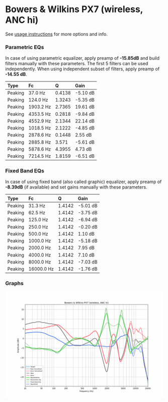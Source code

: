 # Bowers & Wilkins PX7 (wireless, ANC hi)
See [usage instructions](https://github.com/jaakkopasanen/AutoEq#usage) for more options and info.

### Parametric EQs
In case of using parametric equalizer, apply preamp of **-15.85dB** and build filters manually
with these parameters. The first 5 filters can be used independently.
When using independent subset of filters, apply preamp of **-14.55 dB**.

| Type    | Fc        |      Q | Gain     |
|:--------|:----------|:-------|:---------|
| Peaking | 37.0 Hz   | 0.4138 | -5.10 dB |
| Peaking | 124.0 Hz  | 1.3243 | -5.35 dB |
| Peaking | 1903.2 Hz | 2.7365 | 19.61 dB |
| Peaking | 4353.5 Hz | 0.2818 | -9.84 dB |
| Peaking | 4552.9 Hz | 2.1344 | 22.14 dB |
| Peaking | 1018.5 Hz | 2.1222 | -4.85 dB |
| Peaking | 2878.6 Hz | 0.1448 | 2.55 dB  |
| Peaking | 2885.8 Hz | 3.571  | -5.61 dB |
| Peaking | 5878.6 Hz | 4.3955 | 4.73 dB  |
| Peaking | 7214.5 Hz | 1.8159 | -6.51 dB |

### Fixed Band EQs
In case of using fixed band (also called graphic) equalizer, apply preamp of **-8.39dB**
(if available) and set gains manually with these parameters.

| Type    | Fc         |      Q | Gain     |
|:--------|:-----------|:-------|:---------|
| Peaking | 31.3 Hz    | 1.4142 | -5.01 dB |
| Peaking | 62.5 Hz    | 1.4142 | -3.75 dB |
| Peaking | 125.0 Hz   | 1.4142 | -6.94 dB |
| Peaking | 250.0 Hz   | 1.4142 | -0.20 dB |
| Peaking | 500.0 Hz   | 1.4142 | 1.10 dB  |
| Peaking | 1000.0 Hz  | 1.4142 | -5.18 dB |
| Peaking | 2000.0 Hz  | 1.4142 | 7.95 dB  |
| Peaking | 4000.0 Hz  | 1.4142 | 7.10 dB  |
| Peaking | 8000.0 Hz  | 1.4142 | -7.03 dB |
| Peaking | 16000.0 Hz | 1.4142 | -1.76 dB |

### Graphs
![](./Bowers%20&%20Wilkins%20PX7%20(wireless,%20ANC%20hi).png)